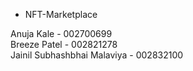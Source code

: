 * NFT-Marketplace


Anuja Kale - 002700699 <br>
Breeze Patel - 002821278 <br>
Jainil Subhashbhai Malaviya - 002832100
